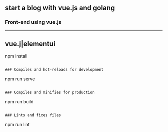 ## start a blog with vue.js and golang
### Front-end using vue.js

--------------
vue.j|elementui
--------------

npm install
```

### Compiles and hot-reloads for development
```
npm run serve
```

### Compiles and minifies for production
```
npm run build
```

### Lints and fixes files
```
npm run lint
```
